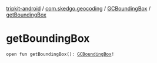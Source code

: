[tripkit-android](../../index.md) / [com.skedgo.geocoding](../index.md) / [GCBoundingBox](index.md) / [getBoundingBox](./get-bounding-box.md)

# getBoundingBox

`open fun getBoundingBox(): `[`GCBoundingBox`](index.md)`!`